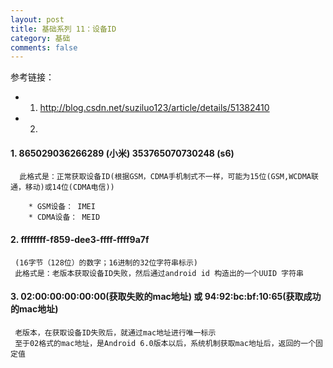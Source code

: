 ```yaml
---
layout: post
title: 基础系列 11：设备ID
category: 基础
comments: false
---
```

  	
参考链接：

* 1. <http://blog.csdn.net/suziluo123/article/details/51382410>
* 2. 	
  

#### 1. 865029036266289 (小米)  353765070730248 (s6)
	  此格式是：正常获取设备ID(根据GSM，CDMA手机制式不一样，可能为15位(GSM,WCDMA联通，移动)或14位(CDMA电信))

		* GSM设备： IMEI
		* CDMA设备： MEID

#### 2. ffffffff-f859-dee3-ffff-ffff9a7f
     (16字节（128位）的数字；16进制的32位字符串标示)
     此格式是：老版本获取设备ID失败，然后通过android id 构造出的一个UUID 字符串
     
     
#### 3. 02:00:00:00:00:00(获取失败的mac地址)  或 94:92:bc:bf:10:65(获取成功的mac地址)

	 老版本，在获取设备ID失败后，就通过mac地址进行唯一标示
	 至于02格式的mac地址，是Android 6.0版本以后，系统机制获取mac地址后，返回的一个固定值
	
	
	
	
	
	